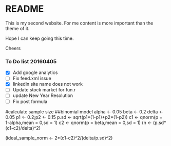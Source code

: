 # README

This is my second website. For me content is more important than the theme of it. 

Hope I can keep going this time.

Cheers


### To Do list 20160405

- [x] Add google analytics
- [ ] Fix feed.xml issue
- [x] linkedin site name does not work
- [ ] Update stock market for fun.r
- [ ] update New Year Resolution
- [ ] Fix post formula 

#calculate sample size 
##binomial model
alpha <- 0.05
beta <- 0.2
delta <- 0.05
p1 <- 0.2;p2 <- 0.15
p.sd <- sqrt(p1*(1-p1)+p2*(1-p2))
c1 <- qnorm(p = 1-alpha,mean = 0,sd = 1)
c2 <- qnorm(p = beta,mean = 0,sd = 1)
(n <- (p.sd*(c1-c2)/delta)^2)


(ideal_sample_norm <- 2*(c1-c2)^2/(delta/p.sd)^2)
